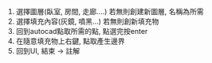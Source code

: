 1.	選擇圖層(臥室, 房間, 走廊....)
	若無則創建新圖層, 名稱為所需
2.	選擇填充內容(灰鏡, 噴黑...)
	若無則創新填充物
3.	回到autocad點取所需的點, 點選完按enter
4.	在隨意填充物上右鍵, 點取產生邊界
5.	回到UI, 結束 -> 註解